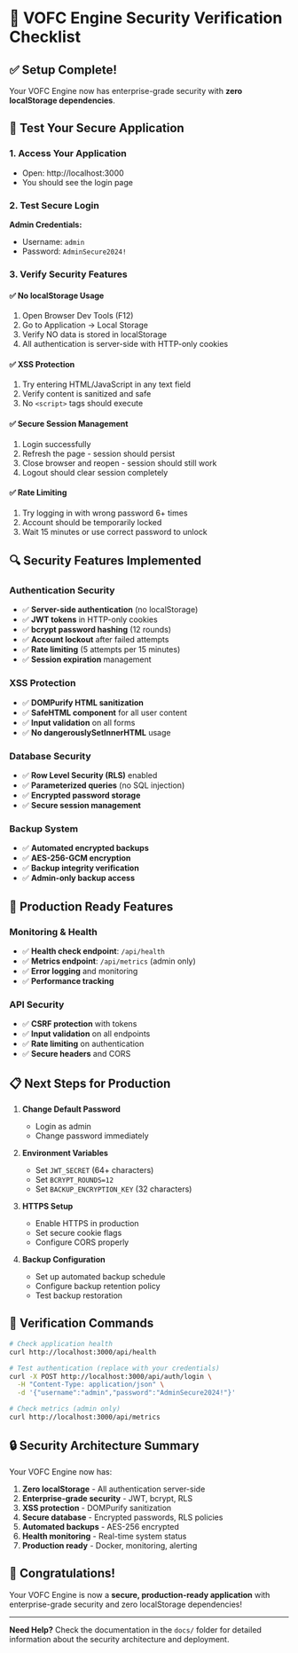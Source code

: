 # 🔐 VOFC Engine Security Verification Checklist

## ✅ **Setup Complete!**

Your VOFC Engine now has enterprise-grade security with **zero localStorage dependencies**.

## 🧪 **Test Your Secure Application**

### **1. Access Your Application**
- Open: http://localhost:3000
- You should see the login page

### **2. Test Secure Login**
**Admin Credentials:**
- Username: `admin`
- Password: `AdminSecure2024!`

### **3. Verify Security Features**

#### **✅ No localStorage Usage**
1. Open Browser Dev Tools (F12)
2. Go to Application → Local Storage
3. Verify NO data is stored in localStorage
4. All authentication is server-side with HTTP-only cookies

#### **✅ XSS Protection**
1. Try entering HTML/JavaScript in any text field
2. Verify content is sanitized and safe
3. No `<script>` tags should execute

#### **✅ Secure Session Management**
1. Login successfully
2. Refresh the page - session should persist
3. Close browser and reopen - session should still work
4. Logout should clear session completely

#### **✅ Rate Limiting**
1. Try logging in with wrong password 6+ times
2. Account should be temporarily locked
3. Wait 15 minutes or use correct password to unlock

## 🔍 **Security Features Implemented**

### **Authentication Security**
- ✅ **Server-side authentication** (no localStorage)
- ✅ **JWT tokens** in HTTP-only cookies
- ✅ **bcrypt password hashing** (12 rounds)
- ✅ **Account lockout** after failed attempts
- ✅ **Rate limiting** (5 attempts per 15 minutes)
- ✅ **Session expiration** management

### **XSS Protection**
- ✅ **DOMPurify HTML sanitization**
- ✅ **SafeHTML component** for all user content
- ✅ **Input validation** on all forms
- ✅ **No dangerouslySetInnerHTML** usage

### **Database Security**
- ✅ **Row Level Security (RLS)** enabled
- ✅ **Parameterized queries** (no SQL injection)
- ✅ **Encrypted password storage**
- ✅ **Secure session management**

### **Backup System**
- ✅ **Automated encrypted backups**
- ✅ **AES-256-GCM encryption**
- ✅ **Backup integrity verification**
- ✅ **Admin-only backup access**

## 🚀 **Production Ready Features**

### **Monitoring & Health**
- ✅ **Health check endpoint**: `/api/health`
- ✅ **Metrics endpoint**: `/api/metrics` (admin only)
- ✅ **Error logging** and monitoring
- ✅ **Performance tracking**

### **API Security**
- ✅ **CSRF protection** with tokens
- ✅ **Input validation** on all endpoints
- ✅ **Rate limiting** on authentication
- ✅ **Secure headers** and CORS

## 📋 **Next Steps for Production**

1. **Change Default Password**
   - Login as admin
   - Change password immediately

2. **Environment Variables**
   - Set `JWT_SECRET` (64+ characters)
   - Set `BCRYPT_ROUNDS=12`
   - Set `BACKUP_ENCRYPTION_KEY` (32 characters)

3. **HTTPS Setup**
   - Enable HTTPS in production
   - Set secure cookie flags
   - Configure CORS properly

4. **Backup Configuration**
   - Set up automated backup schedule
   - Configure backup retention policy
   - Test backup restoration

## 🎯 **Verification Commands**

```bash
# Check application health
curl http://localhost:3000/api/health

# Test authentication (replace with your credentials)
curl -X POST http://localhost:3000/api/auth/login \
  -H "Content-Type: application/json" \
  -d '{"username":"admin","password":"AdminSecure2024!"}'

# Check metrics (admin only)
curl http://localhost:3000/api/metrics
```

## 🔒 **Security Architecture Summary**

Your VOFC Engine now has:

1. **Zero localStorage** - All authentication server-side
2. **Enterprise-grade security** - JWT, bcrypt, RLS
3. **XSS protection** - DOMPurify sanitization
4. **Secure database** - Encrypted passwords, RLS policies
5. **Automated backups** - AES-256 encrypted
6. **Health monitoring** - Real-time system status
7. **Production ready** - Docker, monitoring, alerting

## 🎉 **Congratulations!**

Your VOFC Engine is now a **secure, production-ready application** with enterprise-grade security and zero localStorage dependencies!

---

**Need Help?** Check the documentation in the `docs/` folder for detailed information about the security architecture and deployment.

